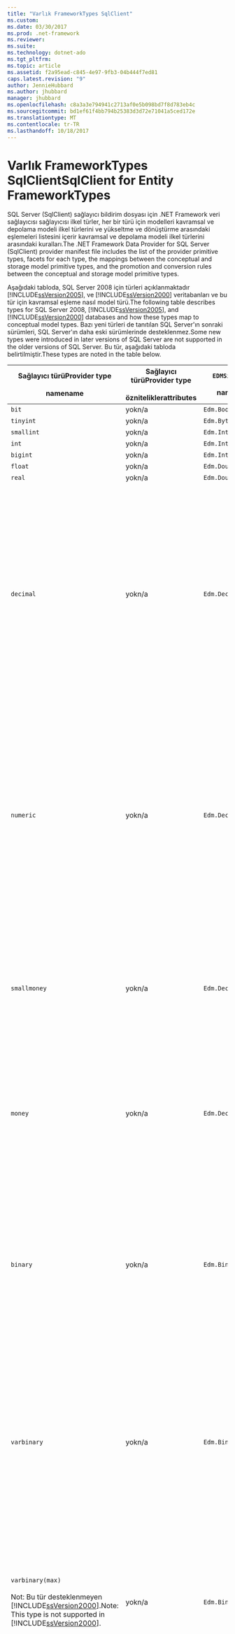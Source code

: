 ```yaml
---
title: "Varlık FrameworkTypes SqlClient"
ms.custom: 
ms.date: 03/30/2017
ms.prod: .net-framework
ms.reviewer: 
ms.suite: 
ms.technology: dotnet-ado
ms.tgt_pltfrm: 
ms.topic: article
ms.assetid: f2a95ead-c845-4e97-9fb3-04b444f7ed81
caps.latest.revision: "9"
author: JennieHubbard
ms.author: jhubbard
manager: jhubbard
ms.openlocfilehash: c8a3a3e794941c2713af0e5b098bd7f8d783eb4c
ms.sourcegitcommit: bd1ef61f4bb794b25383d3d72e71041a5ced172e
ms.translationtype: MT
ms.contentlocale: tr-TR
ms.lasthandoff: 10/18/2017
---
```

# <a name="sqlclient-for-entity-frameworktypes"></a><span data-ttu-id="2781e-102">Varlık FrameworkTypes SqlClient</span><span class="sxs-lookup"><span data-stu-id="2781e-102">SqlClient for Entity FrameworkTypes</span></span>
<span data-ttu-id="2781e-103">SQL Server (SqlClient) sağlayıcı bildirim dosyası için .NET Framework veri sağlayıcısı sağlayıcısı ilkel türler, her bir türü için modelleri kavramsal ve depolama modeli ilkel türlerini ve yükseltme ve dönüştürme arasındaki eşlemeleri listesini içerir kavramsal ve depolama modeli ilkel türlerini arasındaki kuralları.</span><span class="sxs-lookup"><span data-stu-id="2781e-103">The .NET Framework Data Provider for SQL Server (SqlClient) provider manifest file includes the list of the provider primitive types, facets for each type, the mappings between the conceptual and storage model primitive types, and the promotion and conversion rules between the conceptual and storage model primitive types.</span></span>  
  
 <span data-ttu-id="2781e-104">Aşağıdaki tabloda, SQL Server 2008 için türleri açıklanmaktadır [!INCLUDE[ssVersion2005](../../../../../includes/ssversion2005-md.md)], ve [!INCLUDE[ssVersion2000](../../../../../includes/ssversion2000-md.md)] veritabanları ve bu tür için kavramsal eşleme nasıl model türü.</span><span class="sxs-lookup"><span data-stu-id="2781e-104">The following table describes types for SQL Server 2008, [!INCLUDE[ssVersion2005](../../../../../includes/ssversion2005-md.md)], and [!INCLUDE[ssVersion2000](../../../../../includes/ssversion2000-md.md)] databases and how these types map to conceptual model types.</span></span> <span data-ttu-id="2781e-105">Bazı yeni türleri de tanıtılan SQL Server'ın sonraki sürümleri, SQL Server'ın daha eski sürümlerinde desteklenmez.</span><span class="sxs-lookup"><span data-stu-id="2781e-105">Some new types were introduced in later versions of SQL Server are not supported in the older versions of SQL Server.</span></span> <span data-ttu-id="2781e-106">Bu tür, aşağıdaki tabloda belirtilmiştir.</span><span class="sxs-lookup"><span data-stu-id="2781e-106">These types are noted in the table below.</span></span>  
  
|<span data-ttu-id="2781e-107">Sağlayıcı türü</span><span class="sxs-lookup"><span data-stu-id="2781e-107">Provider type</span></span><br /><br /> <span data-ttu-id="2781e-108">name</span><span class="sxs-lookup"><span data-stu-id="2781e-108">name</span></span>|<span data-ttu-id="2781e-109">Sağlayıcı türü</span><span class="sxs-lookup"><span data-stu-id="2781e-109">Provider type</span></span><br /><br /> <span data-ttu-id="2781e-110">öznitelikler</span><span class="sxs-lookup"><span data-stu-id="2781e-110">attributes</span></span>|`EDMSimpleType`<br /><br /> <span data-ttu-id="2781e-111">name</span><span class="sxs-lookup"><span data-stu-id="2781e-111">name</span></span>|<span data-ttu-id="2781e-112">Özellikleri</span><span class="sxs-lookup"><span data-stu-id="2781e-112">Facets</span></span>|  
|----------------------------|----------------------------------|------------------------------|------------|  
|`bit`|<span data-ttu-id="2781e-113">yok</span><span class="sxs-lookup"><span data-stu-id="2781e-113">n/a</span></span>|`Edm.Boolean`|<span data-ttu-id="2781e-114">yok</span><span class="sxs-lookup"><span data-stu-id="2781e-114">n/a</span></span>|  
|`tinyint`|<span data-ttu-id="2781e-115">yok</span><span class="sxs-lookup"><span data-stu-id="2781e-115">n/a</span></span>|`Edm.Byte`|<span data-ttu-id="2781e-116">yok</span><span class="sxs-lookup"><span data-stu-id="2781e-116">n/a</span></span>|  
|`smallint`|<span data-ttu-id="2781e-117">yok</span><span class="sxs-lookup"><span data-stu-id="2781e-117">n/a</span></span>|`Edm.Int16`|<span data-ttu-id="2781e-118">yok</span><span class="sxs-lookup"><span data-stu-id="2781e-118">n/a</span></span>|  
|`int`|<span data-ttu-id="2781e-119">yok</span><span class="sxs-lookup"><span data-stu-id="2781e-119">n/a</span></span>|`Edm.Int32`|<span data-ttu-id="2781e-120">yok</span><span class="sxs-lookup"><span data-stu-id="2781e-120">n/a</span></span>|  
|`bigint`|<span data-ttu-id="2781e-121">yok</span><span class="sxs-lookup"><span data-stu-id="2781e-121">n/a</span></span>|`Edm.Int64`|<span data-ttu-id="2781e-122">yok</span><span class="sxs-lookup"><span data-stu-id="2781e-122">n/a</span></span>|  
|`float`|<span data-ttu-id="2781e-123">yok</span><span class="sxs-lookup"><span data-stu-id="2781e-123">n/a</span></span>|`Edm.Double`|<span data-ttu-id="2781e-124">yok</span><span class="sxs-lookup"><span data-stu-id="2781e-124">n/a</span></span>|  
|`real`|<span data-ttu-id="2781e-125">yok</span><span class="sxs-lookup"><span data-stu-id="2781e-125">n/a</span></span>|`Edm.Double`|<span data-ttu-id="2781e-126">yok</span><span class="sxs-lookup"><span data-stu-id="2781e-126">n/a</span></span>|  
|`decimal`|<span data-ttu-id="2781e-127">yok</span><span class="sxs-lookup"><span data-stu-id="2781e-127">n/a</span></span>|`Edm.Decimal`|<span data-ttu-id="2781e-128">Duyarlık:</span><span class="sxs-lookup"><span data-stu-id="2781e-128">Precision:</span></span><br /><br /> <span data-ttu-id="2781e-129">-En az: 1</span><span class="sxs-lookup"><span data-stu-id="2781e-129">- Minimum: 1</span></span><br /><br /> <span data-ttu-id="2781e-130">-En fazla: 38</span><span class="sxs-lookup"><span data-stu-id="2781e-130">- Maximum: 38</span></span><br /><br /> <span data-ttu-id="2781e-131">-Varsayılan: 18</span><span class="sxs-lookup"><span data-stu-id="2781e-131">- Default: 18</span></span><br /><br /> <span data-ttu-id="2781e-132">-Sabit: yanlış</span><span class="sxs-lookup"><span data-stu-id="2781e-132">- Constant: False</span></span><br /><br /> <span data-ttu-id="2781e-133">Ölçek:</span><span class="sxs-lookup"><span data-stu-id="2781e-133">Scale:</span></span><br /><br /> <span data-ttu-id="2781e-134">-En düşük: 0</span><span class="sxs-lookup"><span data-stu-id="2781e-134">- Minimum: 0</span></span><br /><br /> <span data-ttu-id="2781e-135">-En fazla: 38</span><span class="sxs-lookup"><span data-stu-id="2781e-135">- Maximum: 38</span></span><br /><br /> <span data-ttu-id="2781e-136">-Varsayılan: 0</span><span class="sxs-lookup"><span data-stu-id="2781e-136">- Default: 0</span></span><br /><br /> <span data-ttu-id="2781e-137">-Sabit: yanlış</span><span class="sxs-lookup"><span data-stu-id="2781e-137">- Constant: False</span></span>|  
|`numeric`|<span data-ttu-id="2781e-138">yok</span><span class="sxs-lookup"><span data-stu-id="2781e-138">n/a</span></span>|`Edm.Decimal`|<span data-ttu-id="2781e-139">Duyarlık:</span><span class="sxs-lookup"><span data-stu-id="2781e-139">Precision:</span></span><br /><br /> <span data-ttu-id="2781e-140">-En az: 1</span><span class="sxs-lookup"><span data-stu-id="2781e-140">- Minimum: 1</span></span><br /><br /> <span data-ttu-id="2781e-141">-En fazla: 38</span><span class="sxs-lookup"><span data-stu-id="2781e-141">- Maximum: 38</span></span><br /><br /> <span data-ttu-id="2781e-142">-Varsayılan: 18</span><span class="sxs-lookup"><span data-stu-id="2781e-142">- Default: 18</span></span><br /><br /> <span data-ttu-id="2781e-143">-Sabit: yanlış</span><span class="sxs-lookup"><span data-stu-id="2781e-143">- Constant: False</span></span><br /><br /> <span data-ttu-id="2781e-144">Ölçek:</span><span class="sxs-lookup"><span data-stu-id="2781e-144">Scale:</span></span><br /><br /> <span data-ttu-id="2781e-145">-En düşük: 0</span><span class="sxs-lookup"><span data-stu-id="2781e-145">- Minimum: 0</span></span><br /><br /> <span data-ttu-id="2781e-146">-En fazla: 38</span><span class="sxs-lookup"><span data-stu-id="2781e-146">- Maximum: 38</span></span><br /><br /> <span data-ttu-id="2781e-147">-Varsayılan: 0</span><span class="sxs-lookup"><span data-stu-id="2781e-147">- Default: 0</span></span><br /><br /> <span data-ttu-id="2781e-148">-Sabit: yanlış</span><span class="sxs-lookup"><span data-stu-id="2781e-148">- Constant: False</span></span>|  
|`smallmoney`|<span data-ttu-id="2781e-149">yok</span><span class="sxs-lookup"><span data-stu-id="2781e-149">n/a</span></span>|`Edm.Decimal`|<span data-ttu-id="2781e-150">Duyarlık:</span><span class="sxs-lookup"><span data-stu-id="2781e-150">Precision:</span></span><br /><br /> <span data-ttu-id="2781e-151">-Varsayılan: 10</span><span class="sxs-lookup"><span data-stu-id="2781e-151">- Default: 10</span></span><br /><br /> <span data-ttu-id="2781e-152">-Sabit: True</span><span class="sxs-lookup"><span data-stu-id="2781e-152">- Constant: True</span></span><br /><br /> <span data-ttu-id="2781e-153">Ölçek:</span><span class="sxs-lookup"><span data-stu-id="2781e-153">Scale:</span></span><br /><br /> <span data-ttu-id="2781e-154">-Varsayılan: 4</span><span class="sxs-lookup"><span data-stu-id="2781e-154">- Default: 4</span></span><br /><br /> <span data-ttu-id="2781e-155">-Sabit: True</span><span class="sxs-lookup"><span data-stu-id="2781e-155">- Constant: True</span></span>|  
|`money`|<span data-ttu-id="2781e-156">yok</span><span class="sxs-lookup"><span data-stu-id="2781e-156">n/a</span></span>|`Edm.Decimal`|<span data-ttu-id="2781e-157">Duyarlık:</span><span class="sxs-lookup"><span data-stu-id="2781e-157">Precision:</span></span><br /><br /> <span data-ttu-id="2781e-158">-Varsayılan: 19</span><span class="sxs-lookup"><span data-stu-id="2781e-158">- Default: 19</span></span><br /><br /> <span data-ttu-id="2781e-159">-Sabit: True</span><span class="sxs-lookup"><span data-stu-id="2781e-159">- Constant: True</span></span><br /><br /> <span data-ttu-id="2781e-160">Ölçek:</span><span class="sxs-lookup"><span data-stu-id="2781e-160">Scale:</span></span><br /><br /> <span data-ttu-id="2781e-161">-Varsayılan: 4</span><span class="sxs-lookup"><span data-stu-id="2781e-161">- Default: 4</span></span><br /><br /> <span data-ttu-id="2781e-162">-Sabit: True</span><span class="sxs-lookup"><span data-stu-id="2781e-162">- Constant: True</span></span>|  
|`binary`|<span data-ttu-id="2781e-163">yok</span><span class="sxs-lookup"><span data-stu-id="2781e-163">n/a</span></span>|`Edm.Binary`|<span data-ttu-id="2781e-164">MaxLength:</span><span class="sxs-lookup"><span data-stu-id="2781e-164">MaxLength:</span></span><br /><br /> <span data-ttu-id="2781e-165">-En az: 1</span><span class="sxs-lookup"><span data-stu-id="2781e-165">- Minimum: 1</span></span><br /><br /> <span data-ttu-id="2781e-166">-En fazla: 8000</span><span class="sxs-lookup"><span data-stu-id="2781e-166">- Maximum: 8000</span></span><br /><br /> <span data-ttu-id="2781e-167">-Varsayılan: 8000</span><span class="sxs-lookup"><span data-stu-id="2781e-167">- Default: 8000</span></span><br /><br /> <span data-ttu-id="2781e-168">-Sabit: yanlış</span><span class="sxs-lookup"><span data-stu-id="2781e-168">- Constant: False</span></span><br /><br /> <span data-ttu-id="2781e-169">FixedLength:</span><span class="sxs-lookup"><span data-stu-id="2781e-169">FixedLength:</span></span><br /><br /> <span data-ttu-id="2781e-170">-Varsayılan: True</span><span class="sxs-lookup"><span data-stu-id="2781e-170">- Default: True</span></span><br /><br /> <span data-ttu-id="2781e-171">-Sabit: True</span><span class="sxs-lookup"><span data-stu-id="2781e-171">- Constant: True</span></span>|  
|`varbinary`|<span data-ttu-id="2781e-172">yok</span><span class="sxs-lookup"><span data-stu-id="2781e-172">n/a</span></span>|`Edm.Binary`|<span data-ttu-id="2781e-173">MaxLength:</span><span class="sxs-lookup"><span data-stu-id="2781e-173">MaxLength:</span></span><br /><br /> <span data-ttu-id="2781e-174">-En az: 1</span><span class="sxs-lookup"><span data-stu-id="2781e-174">- Minimum: 1</span></span><br /><br /> <span data-ttu-id="2781e-175">-En fazla: 8000</span><span class="sxs-lookup"><span data-stu-id="2781e-175">- Maximum: 8000</span></span><br /><br /> <span data-ttu-id="2781e-176">-Varsayılan: 8000</span><span class="sxs-lookup"><span data-stu-id="2781e-176">- Default: 8000</span></span><br /><br /> <span data-ttu-id="2781e-177">-Sabit: yanlış</span><span class="sxs-lookup"><span data-stu-id="2781e-177">- Constant: False</span></span><br /><br /> <span data-ttu-id="2781e-178">FixedLength:</span><span class="sxs-lookup"><span data-stu-id="2781e-178">FixedLength:</span></span><br /><br /> <span data-ttu-id="2781e-179">-Varsayılan: False</span><span class="sxs-lookup"><span data-stu-id="2781e-179">- Default: False</span></span><br /><br /> <span data-ttu-id="2781e-180">-Sabit: True</span><span class="sxs-lookup"><span data-stu-id="2781e-180">- Constant: True</span></span>|  
|`varbinary(max)`<br /><br /> <span data-ttu-id="2781e-181">Not: Bu tür desteklenmeyen [!INCLUDE[ssVersion2000](../../../../../includes/ssversion2000-md.md)].</span><span class="sxs-lookup"><span data-stu-id="2781e-181">Note: This type is not supported in [!INCLUDE[ssVersion2000](../../../../../includes/ssversion2000-md.md)].</span></span>|<span data-ttu-id="2781e-182">yok</span><span class="sxs-lookup"><span data-stu-id="2781e-182">n/a</span></span>|`Edm.Binary`|<span data-ttu-id="2781e-183">MaxLength:</span><span class="sxs-lookup"><span data-stu-id="2781e-183">MaxLength:</span></span><br /><br /> <span data-ttu-id="2781e-184">-Varsayılan: 214748364780</span><span class="sxs-lookup"><span data-stu-id="2781e-184">- Default: 214748364780</span></span><br /><br /> <span data-ttu-id="2781e-185">-Sabit: True</span><span class="sxs-lookup"><span data-stu-id="2781e-185">- Constant: True</span></span><br /><br /> <span data-ttu-id="2781e-186">FixedLength:</span><span class="sxs-lookup"><span data-stu-id="2781e-186">FixedLength:</span></span><br /><br /> <span data-ttu-id="2781e-187">-Varsayılan: False</span><span class="sxs-lookup"><span data-stu-id="2781e-187">- Default: False</span></span><br /><br /> <span data-ttu-id="2781e-188">-Sabit: True</span><span class="sxs-lookup"><span data-stu-id="2781e-188">- Constant: True</span></span>|  
|`image`|<span data-ttu-id="2781e-189">yok</span><span class="sxs-lookup"><span data-stu-id="2781e-189">n/a</span></span>|`Edm.Binary`|<span data-ttu-id="2781e-190">MaxLength:</span><span class="sxs-lookup"><span data-stu-id="2781e-190">MaxLength:</span></span><br /><br /> <span data-ttu-id="2781e-191">-Varsayılan: 2147483647</span><span class="sxs-lookup"><span data-stu-id="2781e-191">- Default: 2147483647</span></span><br /><br /> <span data-ttu-id="2781e-192">-Sabit: True</span><span class="sxs-lookup"><span data-stu-id="2781e-192">- Constant: True</span></span><br /><br /> <span data-ttu-id="2781e-193">FixedLength:</span><span class="sxs-lookup"><span data-stu-id="2781e-193">FixedLength:</span></span><br /><br /> <span data-ttu-id="2781e-194">-Varsayılan: False</span><span class="sxs-lookup"><span data-stu-id="2781e-194">- Default: False</span></span><br /><br /> <span data-ttu-id="2781e-195">-Sabit: True</span><span class="sxs-lookup"><span data-stu-id="2781e-195">- Constant: True</span></span>|  
|`timestamp`|<span data-ttu-id="2781e-196">yok</span><span class="sxs-lookup"><span data-stu-id="2781e-196">n/a</span></span>|`Edm.Binary`|<span data-ttu-id="2781e-197">MaxLength:</span><span class="sxs-lookup"><span data-stu-id="2781e-197">MaxLength:</span></span><br /><br /> <span data-ttu-id="2781e-198">-Varsayılan: 8</span><span class="sxs-lookup"><span data-stu-id="2781e-198">- Default: 8</span></span><br /><br /> <span data-ttu-id="2781e-199">-Sabit: True</span><span class="sxs-lookup"><span data-stu-id="2781e-199">- Constant: True</span></span><br /><br /> <span data-ttu-id="2781e-200">FixedLength:</span><span class="sxs-lookup"><span data-stu-id="2781e-200">FixedLength:</span></span><br /><br /> <span data-ttu-id="2781e-201">-Varsayılan: True</span><span class="sxs-lookup"><span data-stu-id="2781e-201">- Default: True</span></span><br /><br /> <span data-ttu-id="2781e-202">-Sabit: True</span><span class="sxs-lookup"><span data-stu-id="2781e-202">- Constant: True</span></span>|  
|`rowversion`|<span data-ttu-id="2781e-203">yok</span><span class="sxs-lookup"><span data-stu-id="2781e-203">n/a</span></span>|`Edm.Binary`|<span data-ttu-id="2781e-204">MaxLength:</span><span class="sxs-lookup"><span data-stu-id="2781e-204">MaxLength:</span></span><br /><br /> <span data-ttu-id="2781e-205">-Varsayılan: 8</span><span class="sxs-lookup"><span data-stu-id="2781e-205">- Default: 8</span></span><br /><br /> <span data-ttu-id="2781e-206">-Sabit: True</span><span class="sxs-lookup"><span data-stu-id="2781e-206">- Constant: True</span></span><br /><br /> <span data-ttu-id="2781e-207">FixedLength:</span><span class="sxs-lookup"><span data-stu-id="2781e-207">FixedLength:</span></span><br /><br /> <span data-ttu-id="2781e-208">-Varsayılan: True</span><span class="sxs-lookup"><span data-stu-id="2781e-208">- Default: True</span></span><br /><br /> <span data-ttu-id="2781e-209">-Sabit: True</span><span class="sxs-lookup"><span data-stu-id="2781e-209">- Constant: True</span></span>|  
|`smalldatetime`|<span data-ttu-id="2781e-210">yok</span><span class="sxs-lookup"><span data-stu-id="2781e-210">n/a</span></span>|`Edm.DateTime`|<span data-ttu-id="2781e-211">Duyarlık:</span><span class="sxs-lookup"><span data-stu-id="2781e-211">Precision:</span></span><br /><br /> <span data-ttu-id="2781e-212">-Varsayılan: 0</span><span class="sxs-lookup"><span data-stu-id="2781e-212">- Default: 0</span></span><br /><br /> <span data-ttu-id="2781e-213">-Sabit: True</span><span class="sxs-lookup"><span data-stu-id="2781e-213">- Constant: True</span></span>|  
|`datetime`|<span data-ttu-id="2781e-214">yok</span><span class="sxs-lookup"><span data-stu-id="2781e-214">n/a</span></span>|`Edm.DateTime`|<span data-ttu-id="2781e-215">Duyarlık:</span><span class="sxs-lookup"><span data-stu-id="2781e-215">Precision:</span></span><br /><br /> <span data-ttu-id="2781e-216">-Varsayılan: 3</span><span class="sxs-lookup"><span data-stu-id="2781e-216">- Default: 3</span></span><br /><br /> <span data-ttu-id="2781e-217">-Sabit: True</span><span class="sxs-lookup"><span data-stu-id="2781e-217">- Constant: True</span></span>|  
|`date`<br /><br /> <span data-ttu-id="2781e-218">Not: SQL Server 2005 ve SQL Server 2000'de bu türü desteklenmiyor.</span><span class="sxs-lookup"><span data-stu-id="2781e-218">Note: This type is not supported in SQL Server 2005 and SQL Server 2000.</span></span>|<span data-ttu-id="2781e-219">yok</span><span class="sxs-lookup"><span data-stu-id="2781e-219">n/a</span></span>|`Edm.DateTime`|<span data-ttu-id="2781e-220">Duyarlık:</span><span class="sxs-lookup"><span data-stu-id="2781e-220">Precision:</span></span><br /><br /> <span data-ttu-id="2781e-221">-Varsayılan: 0</span><span class="sxs-lookup"><span data-stu-id="2781e-221">- Default: 0</span></span><br /><br /> <span data-ttu-id="2781e-222">-Sabit: yanlış</span><span class="sxs-lookup"><span data-stu-id="2781e-222">- Constant: False</span></span>|  
|`time`<br /><br /> <span data-ttu-id="2781e-223">Not: SQL Server 2005 ve SQL Server 2000'de bu türü desteklenmiyor.</span><span class="sxs-lookup"><span data-stu-id="2781e-223">Note: This type is not supported in SQL Server 2005 and SQL Server 2000.</span></span>|<span data-ttu-id="2781e-224">yok</span><span class="sxs-lookup"><span data-stu-id="2781e-224">n/a</span></span>|`Edm.Time`|<span data-ttu-id="2781e-225">Duyarlık:</span><span class="sxs-lookup"><span data-stu-id="2781e-225">Precision:</span></span><br /><br /> <span data-ttu-id="2781e-226">-Varsayılan: 7</span><span class="sxs-lookup"><span data-stu-id="2781e-226">- Default: 7</span></span><br /><br /> <span data-ttu-id="2781e-227">-Sabit: yanlış</span><span class="sxs-lookup"><span data-stu-id="2781e-227">- Constant: False</span></span>|  
|`datetime2`<br /><br /> <span data-ttu-id="2781e-228">Not: SQL Server 2005 ve SQL Server 2000'de bu türü desteklenmiyor.</span><span class="sxs-lookup"><span data-stu-id="2781e-228">Note: This type is not supported in SQL Server 2005 and SQL Server 2000.</span></span>|<span data-ttu-id="2781e-229">yok</span><span class="sxs-lookup"><span data-stu-id="2781e-229">n/a</span></span>|`Edm.DateTime`|<span data-ttu-id="2781e-230">Duyarlık:</span><span class="sxs-lookup"><span data-stu-id="2781e-230">Precision:</span></span><br /><br /> <span data-ttu-id="2781e-231">-Varsayılan: 7</span><span class="sxs-lookup"><span data-stu-id="2781e-231">- Default: 7</span></span><br /><br /> <span data-ttu-id="2781e-232">-Sabit: yanlış</span><span class="sxs-lookup"><span data-stu-id="2781e-232">- Constant: False</span></span>|  
|`datetimeoffset`<br /><br /> <span data-ttu-id="2781e-233">Not: SQL Server 2005 ve SQL Server 2000'de bu türü desteklenmiyor.</span><span class="sxs-lookup"><span data-stu-id="2781e-233">Note: This type is not supported in SQL Server 2005 and SQL Server 2000.</span></span>|<span data-ttu-id="2781e-234">yok</span><span class="sxs-lookup"><span data-stu-id="2781e-234">n/a</span></span>|`Edm.DateTimeOffset`|<span data-ttu-id="2781e-235">Duyarlık:</span><span class="sxs-lookup"><span data-stu-id="2781e-235">Precision:</span></span><br /><br /> <span data-ttu-id="2781e-236">-Varsayılan: 7</span><span class="sxs-lookup"><span data-stu-id="2781e-236">- Default: 7</span></span><br /><br /> <span data-ttu-id="2781e-237">-Sabit: yanlış</span><span class="sxs-lookup"><span data-stu-id="2781e-237">- Constant: False</span></span>|  
|`nvarchar`<br /><br /> <span data-ttu-id="2781e-238">Not: Bu tür desteklenmeyen [!INCLUDE[ssVersion2000](../../../../../includes/ssversion2000-md.md)].</span><span class="sxs-lookup"><span data-stu-id="2781e-238">Note: This type is not supported in [!INCLUDE[ssVersion2000](../../../../../includes/ssversion2000-md.md)].</span></span>|<span data-ttu-id="2781e-239">yok</span><span class="sxs-lookup"><span data-stu-id="2781e-239">n/a</span></span>|`Edm.String`|<span data-ttu-id="2781e-240">MaxLength:</span><span class="sxs-lookup"><span data-stu-id="2781e-240">MaxLength:</span></span><br /><br /> <span data-ttu-id="2781e-241">-En az: 1</span><span class="sxs-lookup"><span data-stu-id="2781e-241">- Minimum: 1</span></span><br /><br /> <span data-ttu-id="2781e-242">-En fazla: 4000</span><span class="sxs-lookup"><span data-stu-id="2781e-242">- Maximum: 4000</span></span><br /><br /> <span data-ttu-id="2781e-243">-Varsayılan: 4000</span><span class="sxs-lookup"><span data-stu-id="2781e-243">- Default: 4000</span></span><br /><br /> <span data-ttu-id="2781e-244">-Sabit: yanlış</span><span class="sxs-lookup"><span data-stu-id="2781e-244">- Constant: False</span></span><br /><br /> <span data-ttu-id="2781e-245">Unicode:</span><span class="sxs-lookup"><span data-stu-id="2781e-245">Unicode:</span></span><br /><br /> <span data-ttu-id="2781e-246">-Varsayılan: True</span><span class="sxs-lookup"><span data-stu-id="2781e-246">- Default: True</span></span><br /><br /> <span data-ttu-id="2781e-247">-Sabit: True</span><span class="sxs-lookup"><span data-stu-id="2781e-247">- Constant: True</span></span><br /><br /> <span data-ttu-id="2781e-248">FixedLength:</span><span class="sxs-lookup"><span data-stu-id="2781e-248">FixedLength:</span></span><br /><br /> <span data-ttu-id="2781e-249">-Varsayılan: False</span><span class="sxs-lookup"><span data-stu-id="2781e-249">- Default: False</span></span><br /><br /> <span data-ttu-id="2781e-250">-Sabit: True</span><span class="sxs-lookup"><span data-stu-id="2781e-250">- Constant: True</span></span>|  
|`varchar`<br /><br /> <span data-ttu-id="2781e-251">Not: Bu tür desteklenmeyen [!INCLUDE[ssVersion2000](../../../../../includes/ssversion2000-md.md)].</span><span class="sxs-lookup"><span data-stu-id="2781e-251">Note: This type is not supported in [!INCLUDE[ssVersion2000](../../../../../includes/ssversion2000-md.md)].</span></span>|<span data-ttu-id="2781e-252">yok</span><span class="sxs-lookup"><span data-stu-id="2781e-252">n/a</span></span>|`Edm.String`|<span data-ttu-id="2781e-253">MaxLength:</span><span class="sxs-lookup"><span data-stu-id="2781e-253">MaxLength:</span></span><br /><br /> <span data-ttu-id="2781e-254">-En az: 1</span><span class="sxs-lookup"><span data-stu-id="2781e-254">- Minimum: 1</span></span><br /><br /> <span data-ttu-id="2781e-255">-En fazla: 8000</span><span class="sxs-lookup"><span data-stu-id="2781e-255">- Maximum: 8000</span></span><br /><br /> <span data-ttu-id="2781e-256">-Varsayılan: 8000</span><span class="sxs-lookup"><span data-stu-id="2781e-256">- Default: 8000</span></span><br /><br /> <span data-ttu-id="2781e-257">-Sabit: yanlış</span><span class="sxs-lookup"><span data-stu-id="2781e-257">- Constant: False</span></span><br /><br /> <span data-ttu-id="2781e-258">Unicode:</span><span class="sxs-lookup"><span data-stu-id="2781e-258">Unicode:</span></span><br /><br /> <span data-ttu-id="2781e-259">-Varsayılan: False</span><span class="sxs-lookup"><span data-stu-id="2781e-259">- Default: False</span></span><br /><br /> <span data-ttu-id="2781e-260">-Sabit: True</span><span class="sxs-lookup"><span data-stu-id="2781e-260">- Constant: True</span></span><br /><br /> <span data-ttu-id="2781e-261">FixedLength:</span><span class="sxs-lookup"><span data-stu-id="2781e-261">FixedLength:</span></span><br /><br /> <span data-ttu-id="2781e-262">-Varsayılan: False</span><span class="sxs-lookup"><span data-stu-id="2781e-262">- Default: False</span></span><br /><br /> <span data-ttu-id="2781e-263">-Sabit: True</span><span class="sxs-lookup"><span data-stu-id="2781e-263">- Constant: True</span></span>|  
|`char`|<span data-ttu-id="2781e-264">yok</span><span class="sxs-lookup"><span data-stu-id="2781e-264">n/a</span></span>|`Edm.String`|<span data-ttu-id="2781e-265">MaxLength:</span><span class="sxs-lookup"><span data-stu-id="2781e-265">MaxLength:</span></span><br /><br /> <span data-ttu-id="2781e-266">-En az: 1</span><span class="sxs-lookup"><span data-stu-id="2781e-266">- Minimum: 1</span></span><br /><br /> <span data-ttu-id="2781e-267">-En fazla: 8000</span><span class="sxs-lookup"><span data-stu-id="2781e-267">- Maximum: 8000</span></span><br /><br /> <span data-ttu-id="2781e-268">-Varsayılan: 8000</span><span class="sxs-lookup"><span data-stu-id="2781e-268">- Default: 8000</span></span><br /><br /> <span data-ttu-id="2781e-269">-Sabit: yanlış</span><span class="sxs-lookup"><span data-stu-id="2781e-269">- Constant: False</span></span><br /><br /> <span data-ttu-id="2781e-270">Unicode:</span><span class="sxs-lookup"><span data-stu-id="2781e-270">Unicode:</span></span><br /><br /> <span data-ttu-id="2781e-271">-Varsayılan: False</span><span class="sxs-lookup"><span data-stu-id="2781e-271">- Default: False</span></span><br /><br /> <span data-ttu-id="2781e-272">-Sabit: True</span><span class="sxs-lookup"><span data-stu-id="2781e-272">- Constant: True</span></span><br /><br /> <span data-ttu-id="2781e-273">FixedLength:</span><span class="sxs-lookup"><span data-stu-id="2781e-273">FixedLength:</span></span><br /><br /> <span data-ttu-id="2781e-274">-Varsayılan: True</span><span class="sxs-lookup"><span data-stu-id="2781e-274">- Default: True</span></span><br /><br /> <span data-ttu-id="2781e-275">-Sabit: True</span><span class="sxs-lookup"><span data-stu-id="2781e-275">- Constant: True</span></span>|  
|`nchar`|<span data-ttu-id="2781e-276">yok</span><span class="sxs-lookup"><span data-stu-id="2781e-276">n/a</span></span>|`Edm.String`|<span data-ttu-id="2781e-277">MaxLength:</span><span class="sxs-lookup"><span data-stu-id="2781e-277">MaxLength:</span></span><br /><br /> <span data-ttu-id="2781e-278">-En az: 1</span><span class="sxs-lookup"><span data-stu-id="2781e-278">- Minimum: 1</span></span><br /><br /> <span data-ttu-id="2781e-279">-En fazla: 4000</span><span class="sxs-lookup"><span data-stu-id="2781e-279">- Maximum: 4000</span></span><br /><br /> <span data-ttu-id="2781e-280">-Varsayılan: 4000</span><span class="sxs-lookup"><span data-stu-id="2781e-280">- Default: 4000</span></span><br /><br /> <span data-ttu-id="2781e-281">-Sabit: yanlış</span><span class="sxs-lookup"><span data-stu-id="2781e-281">- Constant: False</span></span><br /><br /> <span data-ttu-id="2781e-282">Unicode:</span><span class="sxs-lookup"><span data-stu-id="2781e-282">Unicode:</span></span><br /><br /> <span data-ttu-id="2781e-283">-Varsayılan: True</span><span class="sxs-lookup"><span data-stu-id="2781e-283">- Default: True</span></span><br /><br /> <span data-ttu-id="2781e-284">-Sabit: True</span><span class="sxs-lookup"><span data-stu-id="2781e-284">- Constant: True</span></span><br /><br /> <span data-ttu-id="2781e-285">FixedLength:</span><span class="sxs-lookup"><span data-stu-id="2781e-285">FixedLength:</span></span><br /><br /> <span data-ttu-id="2781e-286">-Varsayılan: True</span><span class="sxs-lookup"><span data-stu-id="2781e-286">- Default: True</span></span><br /><br /> <span data-ttu-id="2781e-287">-Sabit: True</span><span class="sxs-lookup"><span data-stu-id="2781e-287">- Constant: True</span></span>|  
|<span data-ttu-id="2781e-288">`varchar`(`max`)</span><span class="sxs-lookup"><span data-stu-id="2781e-288">`varchar`(`max`)</span></span>|<span data-ttu-id="2781e-289">yok</span><span class="sxs-lookup"><span data-stu-id="2781e-289">n/a</span></span>|`Edm.String`|<span data-ttu-id="2781e-290">MaxLength:</span><span class="sxs-lookup"><span data-stu-id="2781e-290">MaxLength:</span></span><br /><br /> <span data-ttu-id="2781e-291">-Varsayılan: 2147483647</span><span class="sxs-lookup"><span data-stu-id="2781e-291">- Default: 2147483647</span></span><br /><br /> <span data-ttu-id="2781e-292">-Sabit: True</span><span class="sxs-lookup"><span data-stu-id="2781e-292">- Constant: True</span></span><br /><br /> <span data-ttu-id="2781e-293">Unicode:</span><span class="sxs-lookup"><span data-stu-id="2781e-293">Unicode:</span></span><br /><br /> <span data-ttu-id="2781e-294">-Varsayılan: False</span><span class="sxs-lookup"><span data-stu-id="2781e-294">- Default: False</span></span><br /><br /> <span data-ttu-id="2781e-295">-Sabit: True</span><span class="sxs-lookup"><span data-stu-id="2781e-295">- Constant: True</span></span><br /><br /> <span data-ttu-id="2781e-296">FixedLength:</span><span class="sxs-lookup"><span data-stu-id="2781e-296">FixedLength:</span></span><br /><br /> <span data-ttu-id="2781e-297">-Varsayılan: False</span><span class="sxs-lookup"><span data-stu-id="2781e-297">- Default: False</span></span><br /><br /> <span data-ttu-id="2781e-298">-Sabit: True</span><span class="sxs-lookup"><span data-stu-id="2781e-298">- Constant: True</span></span>|  
|<span data-ttu-id="2781e-299">`nvarchar`(`max`)</span><span class="sxs-lookup"><span data-stu-id="2781e-299">`nvarchar`(`max`)</span></span>|<span data-ttu-id="2781e-300">yok</span><span class="sxs-lookup"><span data-stu-id="2781e-300">n/a</span></span>|`Edm.String`|<span data-ttu-id="2781e-301">MaxLength:</span><span class="sxs-lookup"><span data-stu-id="2781e-301">MaxLength:</span></span><br /><br /> <span data-ttu-id="2781e-302">-Varsayılan: 1073741823</span><span class="sxs-lookup"><span data-stu-id="2781e-302">- Default: 1073741823</span></span><br /><br /> <span data-ttu-id="2781e-303">-Sabit: True</span><span class="sxs-lookup"><span data-stu-id="2781e-303">- Constant: True</span></span><br /><br /> <span data-ttu-id="2781e-304">Unicode:</span><span class="sxs-lookup"><span data-stu-id="2781e-304">Unicode:</span></span><br /><br /> <span data-ttu-id="2781e-305">-Varsayılan: True</span><span class="sxs-lookup"><span data-stu-id="2781e-305">- Default: True</span></span><br /><br /> <span data-ttu-id="2781e-306">-Sabit: True</span><span class="sxs-lookup"><span data-stu-id="2781e-306">- Constant: True</span></span><br /><br /> <span data-ttu-id="2781e-307">FixedLength:</span><span class="sxs-lookup"><span data-stu-id="2781e-307">FixedLength:</span></span><br /><br /> <span data-ttu-id="2781e-308">-Varsayılan: False</span><span class="sxs-lookup"><span data-stu-id="2781e-308">- Default: False</span></span><br /><br /> <span data-ttu-id="2781e-309">-Sabit: True</span><span class="sxs-lookup"><span data-stu-id="2781e-309">- Constant: True</span></span>|  
|`ntext`|<span data-ttu-id="2781e-310">Eşitlik için karşılaştırılabilir: yanlış</span><span class="sxs-lookup"><span data-stu-id="2781e-310">Equal comparable: False</span></span><br /><br /> <span data-ttu-id="2781e-311">Sıralı karşılaştırılabilir: yanlış</span><span class="sxs-lookup"><span data-stu-id="2781e-311">Order comparable: False</span></span>|`Edm.String`|<span data-ttu-id="2781e-312">MaxLength:</span><span class="sxs-lookup"><span data-stu-id="2781e-312">MaxLength:</span></span><br /><br /> <span data-ttu-id="2781e-313">-Varsayılan: 1073741823</span><span class="sxs-lookup"><span data-stu-id="2781e-313">- Default: 1073741823</span></span><br /><br /> <span data-ttu-id="2781e-314">-Sabit: True</span><span class="sxs-lookup"><span data-stu-id="2781e-314">- Constant: True</span></span><br /><br /> <span data-ttu-id="2781e-315">Unicode:</span><span class="sxs-lookup"><span data-stu-id="2781e-315">Unicode:</span></span><br /><br /> <span data-ttu-id="2781e-316">-Varsayılan: False</span><span class="sxs-lookup"><span data-stu-id="2781e-316">- Default: False</span></span><br /><br /> <span data-ttu-id="2781e-317">-Sabit: True</span><span class="sxs-lookup"><span data-stu-id="2781e-317">- Constant: True</span></span><br /><br /> <span data-ttu-id="2781e-318">FixedLength:</span><span class="sxs-lookup"><span data-stu-id="2781e-318">FixedLength:</span></span><br /><br /> <span data-ttu-id="2781e-319">-Varsayılan: False</span><span class="sxs-lookup"><span data-stu-id="2781e-319">- Default: False</span></span><br /><br /> <span data-ttu-id="2781e-320">-Sabit: True</span><span class="sxs-lookup"><span data-stu-id="2781e-320">- Constant: True</span></span>|  
|`text`|<span data-ttu-id="2781e-321">Eşitlik için karşılaştırılabilir: yanlış</span><span class="sxs-lookup"><span data-stu-id="2781e-321">Equal comparable: False</span></span><br /><br /> <span data-ttu-id="2781e-322">Sıralı karşılaştırılabilir: yanlış</span><span class="sxs-lookup"><span data-stu-id="2781e-322">Order comparable: False</span></span>|`Edm.String`|<span data-ttu-id="2781e-323">MaxLength:</span><span class="sxs-lookup"><span data-stu-id="2781e-323">MaxLength:</span></span><br /><br /> <span data-ttu-id="2781e-324">-Varsayılan: 2147483647</span><span class="sxs-lookup"><span data-stu-id="2781e-324">- Default: 2147483647</span></span><br /><br /> <span data-ttu-id="2781e-325">-Sabit: True</span><span class="sxs-lookup"><span data-stu-id="2781e-325">- Constant: True</span></span><br /><br /> <span data-ttu-id="2781e-326">Unicode:</span><span class="sxs-lookup"><span data-stu-id="2781e-326">Unicode:</span></span><br /><br /> <span data-ttu-id="2781e-327">-Varsayılan: False</span><span class="sxs-lookup"><span data-stu-id="2781e-327">- Default: False</span></span><br /><br /> <span data-ttu-id="2781e-328">-Sabit: True</span><span class="sxs-lookup"><span data-stu-id="2781e-328">- Constant: True</span></span><br /><br /> <span data-ttu-id="2781e-329">FixedLength:</span><span class="sxs-lookup"><span data-stu-id="2781e-329">FixedLength:</span></span><br /><br /> <span data-ttu-id="2781e-330">-Varsayılan: False</span><span class="sxs-lookup"><span data-stu-id="2781e-330">- Default: False</span></span><br /><br /> <span data-ttu-id="2781e-331">-Sabit: True</span><span class="sxs-lookup"><span data-stu-id="2781e-331">- Constant: True</span></span>|  
|`Unique`<br /><br /> `identifier`|<span data-ttu-id="2781e-332">Eşitlik için karşılaştırılabilir: True</span><span class="sxs-lookup"><span data-stu-id="2781e-332">Equal comparable: True</span></span><br /><br /> <span data-ttu-id="2781e-333">Sıralı karşılaştırılabilir: True</span><span class="sxs-lookup"><span data-stu-id="2781e-333">Order comparable: True</span></span>|`Edm.Guid`|<span data-ttu-id="2781e-334">yok</span><span class="sxs-lookup"><span data-stu-id="2781e-334">n/a</span></span>|  
|`xml`|<span data-ttu-id="2781e-335">Eşitlik için karşılaştırılabilir: yanlış</span><span class="sxs-lookup"><span data-stu-id="2781e-335">Equal comparable: False</span></span><br /><br /> <span data-ttu-id="2781e-336">Sıralı karşılaştırılabilir: yanlış</span><span class="sxs-lookup"><span data-stu-id="2781e-336">Order comparable: False</span></span>|`Edm.String`|<span data-ttu-id="2781e-337">MaxLength:</span><span class="sxs-lookup"><span data-stu-id="2781e-337">MaxLength:</span></span><br /><br /> <span data-ttu-id="2781e-338">-Varsayılan: 1073741823</span><span class="sxs-lookup"><span data-stu-id="2781e-338">- Default: 1073741823</span></span><br /><br /> <span data-ttu-id="2781e-339">-Sabit: True</span><span class="sxs-lookup"><span data-stu-id="2781e-339">- Constant: True</span></span><br /><br /> <span data-ttu-id="2781e-340">Unicode:</span><span class="sxs-lookup"><span data-stu-id="2781e-340">Unicode:</span></span><br /><br /> <span data-ttu-id="2781e-341">-Varsayılan: True</span><span class="sxs-lookup"><span data-stu-id="2781e-341">- Default: True</span></span><br /><br /> <span data-ttu-id="2781e-342">-Sabit: True</span><span class="sxs-lookup"><span data-stu-id="2781e-342">- Constant: True</span></span><br /><br /> <span data-ttu-id="2781e-343">FixedLength:</span><span class="sxs-lookup"><span data-stu-id="2781e-343">FixedLength:</span></span><br /><br /> <span data-ttu-id="2781e-344">-Varsayılan: False</span><span class="sxs-lookup"><span data-stu-id="2781e-344">- Default: False</span></span><br /><br /> <span data-ttu-id="2781e-345">-Sabit: True</span><span class="sxs-lookup"><span data-stu-id="2781e-345">- Constant: True</span></span>|  
  
## <a name="see-also"></a><span data-ttu-id="2781e-346">Ayrıca Bkz.</span><span class="sxs-lookup"><span data-stu-id="2781e-346">See Also</span></span>  
 [<span data-ttu-id="2781e-347">CSDL, SSDL ve MSL belirtimleri</span><span class="sxs-lookup"><span data-stu-id="2781e-347">CSDL, SSDL, and MSL Specifications</span></span>](../../../../../docs/framework/data/adonet/ef/language-reference/csdl-ssdl-and-msl-specifications.md)
